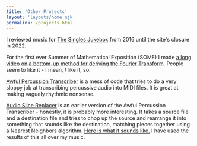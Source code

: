 ```yaml
---
title: 'Other Projects'
layout: 'layouts/home.njk'
permalink: /projects.html
---
```


I reviewed music for [The Singles Jukebox](https://www.thesinglesjukebox.com/) from 2016 until the site's closure in 2022.

For the first ever Summer of Mathematical Exposition (SOME) I made [a long video on a bottom-up method for deriving the Fourier Transform](https://www.youtube.com/watch?v=ToMyB5Hk06w). People seem to like it - I mean, _I_ like it, so.

[Awful Percussion Transcriber](https://github.com/timothydereuse/awful-percussion-transcriber) is a mess of code that tries to do a very sloppy job at transcribing percussive audio into MIDI files. It is great at making vaguely rhythmic nonsense.

[Audio Slice Replacer](https://github.com/timothydereuse/audio-slice-replacer) is an earlier version of the Awful Percussion Transcriber - honestly, it is probably more interesting. It takes a source file and a destination file and tries to chop up the source and rearrange it into something that sounds like the destination, matching pieces together using a Nearest Neighbors algorithm. [Here is what it sounds like.](https://soundcloud.com/watergunsky/autechre-fleure-recreated-with-the-jlin-sample-pack-using-k-nearest-neighbors-classification?utm_source=clipboard&utm_medium=text&utm_campaign=social_sharing) I have used the results of this all over my music. 